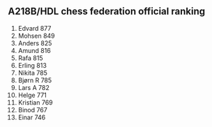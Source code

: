 A218B/HDL chess federation official ranking
-------------------------------------------
1.  Edvard      877
2.  Mohsen      849
3.  Anders      825
4.  Amund       816
5.  Rafa        815
6.  Erling      813
7.  Nikita      785
8.  Bjørn R     785
9.  Lars A      782
10. Helge       771
11. Kristian    769
12. Binod       767
13. Einar       746

